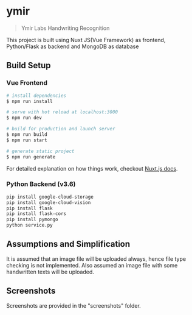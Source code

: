 # ymir

> Ymir Labs Handwriting Recognition

This project is built using Nuxt JS(Vue Framework) as frontend, Python/Flask as backend and MongoDB as database
## Build Setup

### Vue Frontend

``` bash
# install dependencies
$ npm run install

# serve with hot reload at localhost:3000
$ npm run dev

# build for production and launch server
$ npm run build
$ npm run start

# generate static project
$ npm run generate
```
For detailed explanation on how things work, checkout [Nuxt.js docs](https://nuxtjs.org).

### Python Backend (v3.6)

``` bash
pip install google-cloud-storage
pip install google-cloud-vision
pip install flask
pip install flask-cors
pip install pymongo
python service.py

```

## Assumptions and Simplification

It is assumed that an image file will be uploaded always, hence file type checking is not implemented. Also assumed an image file with some handwritten texts will be uploaded.

## Screenshots

Screenshots are provided in the "screenshots" folder.
